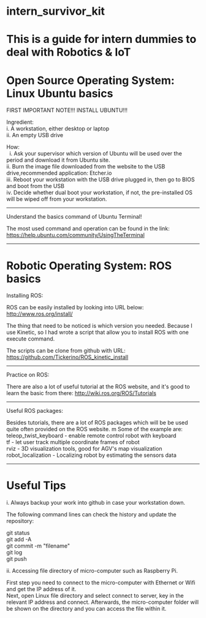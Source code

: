 # intern_survivor_kit
# This is a guide for intern dummies to deal with Robotics & IoT

Open Source Operating System: Linux Ubuntu basics
=================================================

FIRST IMPORTANT NOTE!!! INSTALL UBUNTU!!!

Ingredient:   
    i.  A workstation, either desktop or laptop  
    ii. An empty USB drive  

How:   
    i.   Ask your supervisor which version of Ubuntu will be used over the period and download it from Ubuntu site.  
    ii.  Burn the image file downloaded from the website to the USB drive,recommended application: Etcher.io  
    iii. Reboot your workstation with the USB drive plugged in, then go to BIOS and boot from the USB  
    iv.  Decide whether dual boot your workstation, if not, the pre-installed OS will be wiped off from your workstation.  

-------------------------------------------------------------------

Understand the basics command of Ubuntu Terminal!

The most used command and operation can be found in the link:
https://help.ubuntu.com/community/UsingTheTerminal

-------------------------------------------------------------------


Robotic Operating System: ROS basics
====================================

Installing ROS:

ROS can be easily installed by looking into URL below:
http://www.ros.org/install/

The thing that need to be noticed is which version you needed.
Because I use Kinetic, so I had wrote a script that allow you to install ROS with one execute command.

The scripts can be clone from github with URL:
https://github.com/Tickerino/ROS_kinetic_install

--------------------------------------------------------------------

Practice on ROS:

There are also a lot of useful tutorial at the ROS website, and it's good to learn the basic from there:
http://wiki.ros.org/ROS/Tutorials

--------------------------------------------------------------------

Useful ROS packages:

Besides tutorials, there are a lot of ROS packages which will be be used quite often provided on the ROS website.
m
Some of the example are:  
teleop_twist_keyboard - enable remote control robot with keyboard  
tf - let user track multiple coordinate frames of robot  
rviz - 3D visualization tools, good for AGV's map visualization  
robot_localization - Localizing robot by estimating the sensors data  

---------------------------------------------------------------------

Useful Tips
===========

i.  Always backup your work into github in case your workstation down.

The following command lines can check the history and update the repository:

git status  
git add -A  
git commit -m "filename"  
git log  
git push  

ii. Accessing file directory of micro-computer such as Raspberry Pi.

First step you need to connect to the micro-computer with Ethernet or Wifi and get the IP address of it.  
Next, open Linux file directory and select connect to server, key in the relevant IP address and connect.
Afterwards, the micro-computer folder will be shown on the directory and you can access the file within it.
